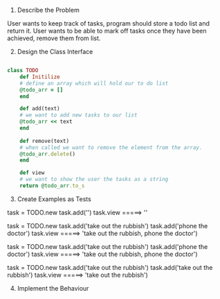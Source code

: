 1. Describe the Problem

User wants to keep track of tasks, program should store a todo list and return it. User wants to be able to mark off tasks 
once they have been achieved, remove them from list.

2. Design the Class Interface

``` ruby 

class TODO
    def Initilize
    # define an array which will hold our to do list
    @todo_arr = []
    end 

    def add(text)
    # we want to add new tasks to our list
    @todo_arr << text
    end 
    
    def remove(text)
    # when called we want to remove the element from the array.
    @todo_arr.delete()
    end 

    def view
    # we want to show the user the tasks as a string
    return @todo_arr.to_s

```
3. Create Examples as Tests

task = TODO.new
task.add('') 
task.view =====> ''

task = TODO.new
task.add('take out the rubbish') 
task.add('phone the doctor')
task.view =====> 'take out the rubbish, phone the doctor')

task = TODO.new
task.add('take out the rubbish') 
task.add('phone the doctor')
task.view =====> 'take out the rubbish, phone the doctor')

task = TODO.new
task.add('take out the rubbish') 
task.add('take out the rubbish') 
task.view =====> 'take out the rubbish')


4. Implement the Behaviour

